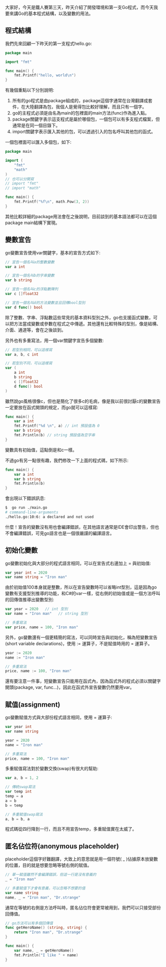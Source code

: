 大家好，今天是鐵人賽第三天，昨天介紹了開發環境和第一支Go程式，而今天我要來講Go的基本程式結構，以及變數的用法。



## 程式結構

我們先來回顧一下昨天的第一支程式hello.go:

``` go
package main

import "fmt"

func main() {
	fmt.Printf("hello, world\n")
}
```

有幾個重點以下分別說明:

1. 所有的go程式是由package組成的，package這個字通常在台灣翻譯成套件，在大陸翻譯為包，我個人是覺得包比較好理解，而且只有一個字。
2. go的主程式必須是由名為main的包裡面的main方法(func)作為進入點。
3. package關鍵字表示這支程式是屬於哪個包，一個包可以有多支程式檔案，但通常是在同一個目錄下。
4. import關鍵字表示匯入其他的包，可以透過引入的包名呼叫其他包的函式。



一個包裡面可以匯入多個包，如下:

``` go 
package main

import (
	"fmt"
	"math"
)
// 也可以分開寫
// import "fmt"
// import "math"

func main() {
	fmt.Printf("%f\n", math.Pow(3, 2))
}
```



其他比較詳細的package用法會在之後說明，目前談到的基本語法都可以在這個package main結構下實現。



## 變數宣告

go變數宣告使用var關鍵字，基本的宣告方式如下:

``` go
// 宣告一個名叫a的整數變數
var a int

// 宣告一個名叫b的字串變數
var b string

// 宣告一個名叫c的浮點數陣列
var c []float32

// 宣告一個名叫d的方法變數並且回傳bool型別
var d func() bool
```

除了整數、字串、浮點數這些常見的基本資料型別之外，go也支援函式變數，可以把方法當成變數或參數在程式之中傳遞。其他還有比較特殊的型別，像是結構、介面、通道等，會在之後談到。

另外也有多重寫法，用一個var關鍵字宣告多個變數:

``` go
// 若型別相同，可以這樣寫
var a, b, c int

// 若型別不同，可以這樣寫
var (
	a int
	b string
	c []float32
	d func() bool
)
```

雖然說go風格很像c，但也是簡化了很多c的毛病，像是我以前很討厭c的變數宣告一定要放在函式開頭的規定，而go就可以這樣寫:

``` go
func main() {
	var a int
	fmt.Printf("%d \n", a) // int 預設值為 0
	var b string
	fmt.Println(b) // string 預設值為空字串
}
```

變數具有初始值，這點倒是和c一樣。

不過go有另一點很有趣，我們修改一下上面的程式碼，如下所示:

``` go
func main() {
	var a int
	var b string
	fmt.Println(b) 
}
```

會出現以下錯誤訊息:

``` bash
$  go run ./main.go
# command-line-arguments
./hello.go:10:6: a declared and not used
```

什麼！宣告的變數沒有用也會編譯錯誤，在其他語言通常是IDE會印出警告，但也不會編譯錯誤，可見go語言也是一個很嚴謹的編譯語言。



## 初始化變數

go變數初始化與大部分的程式語言相同，可以在宣告式右邊加上 = 與初始值:

``` go
var year int = 2020
var name string = "Iron man"
```

由於初始值100本身就是整數，所以在宣告變數時可以省略int型別，這是因為go變數有支援型別推導的功能，和C#的var一樣，從右側的初始值或是一個方法呼叫的回傳值推導出變數型別:

``` go
var year = 2020   // int 型別
var name = "Iron man"   // string 型別

// 多重寫法
var price, name = 100, "Iron man"
```

另外，go變數還有一個更精簡的寫法，可以同時宣告與初始化，稱為短變數宣告(short variable declarations)，使用 := 運算子，不是賦值時用的 = 運算子。

``` go
year := 2020
name := "Iron man"

// 多重寫法
price, name := 100, "Iron man"
```

還有要注意一件事，短變數宣告只能用在函式內，因為函式外的程式必須以關鍵字開頭(package, var, func...)，因此在函式外宣告變數仍然要用var。



## 賦值(assignment)

go變數賦值方式與大部份程式語言相同，使用 = 運算子:

``` go
var year int
var name string

year = 2020
name = "Iron man"

// 多重寫法
price, name = 100, "Iron man"
```

多重賦值寫法對於變數交換(swap)有很大的幫助:

``` go 
var a, b = 1, 2

// 傳統swap寫法
var temp int
temp = a
a = b
b = temp

// 多重賦值swap寫法
a, b = b, a
```

程式碼從四行降到一行，而且不用宣告temp，多重賦值實在太威了。



## 匿名佔位符(anonymous placeholder) 

placeholder這個字好難翻譯，大致上的意思就是用一個符號( _ )佔據原本放變數的位置，目的就是想要忽略等號右側的賦值。

``` go
// 單一賦值雖然不會編譯錯誤，但這一行是沒有意義的
_ = "Iron man"

// 多重賦值下才會有意義，可以忽略不想要的值
var name string
name, _ = "Iron man", "Dr.strange"
```

通常在等號的右側是方法呼叫時，匿名佔位符會更常被用到，我們可以只接受部份回傳值。

``` go
// go方法可以有多個回傳值
func getHeroName() (string, string) {
	return "Iron man", "Dr.strange"
}

func main() {
	var name, _ = getHeroName()
	fmt.Println("I like " + name)
}
```

